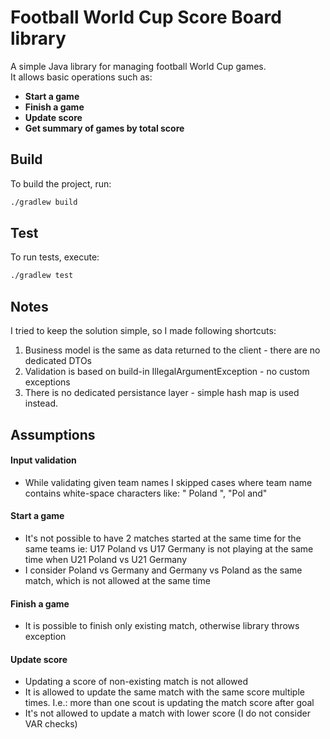 # Football World Cup Score Board library

A simple Java library for managing football World Cup games.  
It allows basic operations such as:
- **Start a game**
- **Finish a game** 
- **Update score**
- **Get summary of games by total score**

## Build

To build the project, run:

```bash
./gradlew build
```

## Test

To run tests, execute:

```bash
./gradlew test
```

## Notes

I tried to keep the solution simple, so I made following shortcuts:
1. Business model is the same as data returned to the client - there are no dedicated DTOs
2. Validation is based on build-in IllegalArgumentException - no custom exceptions
3. There is no dedicated persistance layer - simple hash map is used instead.


## Assumptions 

#### Input validation
- While validating given team names I skipped cases where team name contains white-space characters like: " Poland ", "Pol and"
#### Start a game
- It's not possible to have 2 matches started at the same time for the same teams ie: 
U17 Poland vs U17 Germany is not playing at the same time when U21 Poland vs U21 Germany
- I consider Poland vs Germany and Germany vs Poland as the same match, which is not allowed at the same time
#### Finish a game
- It is possible to finish only existing match, otherwise library throws exception
#### Update score
- Updating a score of non-existing match is not allowed
- It is allowed to update the same match with the same score multiple times. 
I.e.: more than one scout is updating the match score after goal
- It's not allowed to update a match with lower score (I do not consider VAR checks)